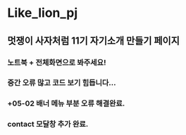 # Like_lion_pj

## 멋쟁이 사자처럼 11기 자기소개 만들기 페이지

### 노트북 + 전체화면으로 봐주세요!
### 중간 오류 많고 코드 보기 힘듭니다...

### +05-02 배너 메뉴 부분 오류 해결완료.
###        contact 모달창 추가 완료.